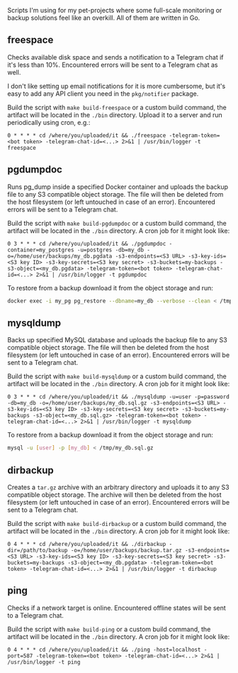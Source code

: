 Scripts I'm using for my pet-projects where some full-scale monitoring or backup solutions feel like an overkill. All of them are written in Go.

## freespace

Checks available disk space and sends a notification to a Telegram chat if it's less than 10%. Encountered errors will be sent to a Telegram chat as well.

I don't like setting up email notifications for it is more cumbersome, but it's easy to add any API client you need in the `pkg/notifier` package.

Build the script with `make build-freespace` or a custom build command, the artifact will be located in the `./bin` directory. Upload it to a server and run periodically using cron, e.g.:

```cron
0 * * * * cd /where/you/uploaded/it && ./freespace -telegram-token=<bot token> -telegram-chat-id=<...> 2>&1 | /usr/bin/logger -t freespace
```

## pgdumpdoc

Runs pg_dump inside a specified Docker container and uploads the backup file to any S3 compatible object storage. The file will then be deleted from the host filesystem (or left untouched in case of an error). Encountered errors will be sent to a Telegram chat.

Build the script with `make build-pgdumpdoc` or a custom build command, the artifact will be located in the `./bin` directory. A cron job for it might look like:

```
0 3 * * * cd /where/you/uploaded/it && ./pgdumpdoc -container=my_postgres -u=postgres -db=my_db -o=/home/user/backups/my_db.pgdata -s3-endpoints=<S3 URL> -s3-key-ids=<S3 key ID> -s3-key-secrets=<S3 key secret> -s3-buckets=my-backups -s3-object=<my_db.pgdata> -telegram-token=<bot token> -telegram-chat-id=<...> 2>&1 | /usr/bin/logger -t pgdumpdoc
```

To restore from a backup download it from the object storage and run:

```bash
docker exec -i my_pg pg_restore --dbname=my_db --verbose --clean < /tmp/pg_dump.pgdata
```

## mysqldump

Backs up specified MySQL database and uploads the backup file to any S3 compatible object storage. The file will then be deleted from the host filesystem (or left untouched in case of an error). Encountered errors will be sent to a Telegram chat.

Build the script with `make build-mysqldump` or a custom build command, the artifact will be located in the `./bin` directory. A cron job for it might look like:

```
0 3 * * * cd /where/you/uploaded/it && ./mysqldump -u=user -p=password -db=my_db -o=/home/user/backups/my_db.sql.gz -s3-endpoints=<S3 URL> -s3-key-ids=<S3 key ID> -s3-key-secrets=<S3 key secret> -s3-buckets=my-backups -s3-object=<my_db.sql.gz> -telegram-token=<bot token> -telegram-chat-id=<...> 2>&1 | /usr/bin/logger -t mysqldump
```

To restore from a backup download it from the object storage and run:

```bash
mysql -u [user] -p [my_db] < /tmp/my_db.sql.gz
```

## dirbackup

Creates a `tar.gz` archive with an arbitrary directory and uploads it to any S3 compatible object storage. The archive will then be deleted from the host filesystem (or left untouched in case of an error). Encountered errors will be sent to a Telegram chat.

Build the script with `make build-dirbackup` or a custom build command, the artifact will be located in the `./bin` directory. A cron job for it might look like:

```
0 4 * * * cd /where/you/uploaded/it && ./dirbackup -dir=/path/to/backup -o=/home/user/backups/backup.tar.gz -s3-endpoints=<S3 URL> -s3-key-ids=<S3 key ID> -s3-key-secrets=<S3 key secret> -s3-buckets=my-backups -s3-object=<my_db.pgdata> -telegram-token=<bot token> -telegram-chat-id=<...> 2>&1 | /usr/bin/logger -t dirbackup
```

## ping

Checks if a network target is online. Encountered offline states will be sent to a Telegram chat.

Build the script with `make build-ping` or a custom build command, the artifact will be located in the `./bin` directory. A cron job for it might look like:

```
0 4 * * * cd /where/you/uploaded/it && ./ping -host=localhost -port=587 -telegram-token=<bot token> -telegram-chat-id=<...> 2>&1 | /usr/bin/logger -t ping
```
